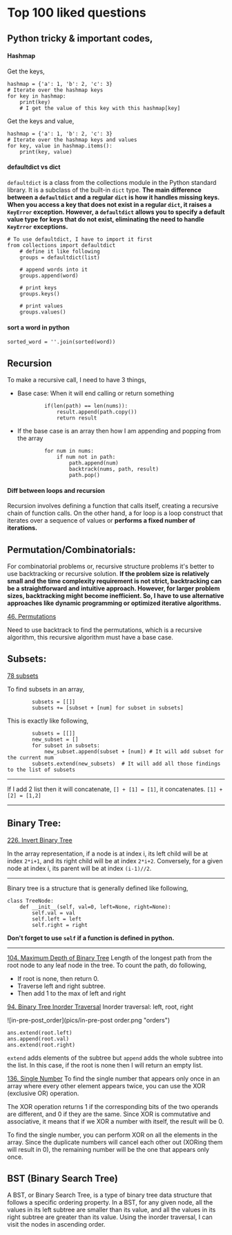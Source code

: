 # Top 100 liked questions

## Python tricky & important codes,

#### Hashmap
Get the keys,
```
hashmap = {'a': 1, 'b': 2, 'c': 3}
# Iterate over the hashmap keys
for key in hashmap:
    print(key)
    # I get the value of this key with this hashmap[key]
```
Get the keys and value,
```
hashmap = {'a': 1, 'b': 2, 'c': 3}
# Iterate over the hashmap keys and values
for key, value in hashmap.items():
    print(key, value)
```

#### defaultdict vs dict
`defaultdict` is a class from the collections module in the Python standard library. It is a subclass of the built-in `dict` type. **The main difference between a `defaultdict` and a regular `dict` is how it handles missing keys. When you access a key that does not exist in a regular `dict`, it raises a `KeyError` exception. However, a `defaultdict` allows you to specify a default value type for keys that do not exist, eliminating the need to handle `KeyError` exceptions.**
```
# To use defaultdict, I have to import it first
from collections import defaultdict
	# define it like following
	groups = defaultdict(list)
	
	# append words into it
	groups.append(word)
		
	# print keys
	groups.keys()

	# print values
	groups.values()
```

#### sort a word in python
```
sorted_word = ''.join(sorted(word))
```

## Recursion
To make a recursive call, I need to have 3 things,
* Base case: When it will end calling or return something
```
            if(len(path) == len(nums)):
                result.append(path.copy())
                return result
```

* If the base case is an array then how I am appending and popping from the array
```
            for num in nums:
                if num not in path:
                    path.append(num)
                    backtrack(nums, path, result)
                    path.pop()
```

#### Diff between loops and recursion
Recursion involves defining a function that calls itself, creating a recursive chain of function calls. 
On the other hand, a for loop is a loop construct that iterates over a sequence of values or **performs a fixed number of iterations.**


## Permutation/Combinatorials:
For combinatorial problems or, recursive structure problems it's better to use backtracking or recursive solution. 
**If the problem size is relatively small and the time complexity requirement is not strict, backtracking can be a straightforward and intuitive approach. However, for larger problem sizes, backtracking might become inefficient. So, I have to use alternative approaches like dynamic programming or optimized iterative algorithms.**


[46. Permutations](https://leetcode.com/problems/permutations/description/)

Need to use backtrack to find the permutations, which is a recursive algorithm, this recursive algorithm must have a base case. 

## Subsets:
[78 subsets](https://leetcode.com/problems/subsets/)

To find subsets in an array,
```
		subsets = [[]]
		subsets += [subset + [num] for subset in subsets]
```
This is exactly like following,
```
		subsets = [[]]
		new_subset = []
		for subset in subsets:
			new_subset.append(subset + [num]) # It will add subset for the current num
		subsets.extend(new_subsets)  # It will add all those findings to the list of subsets 
```
***
If I add 2 list then it will concatenate,
	`[] + [1] = [1]`, it concatenates.
	`[1] + [2] = [1,2]`
***


## Binary Tree: 
[226. Invert Binary Tree](https://leetcode.com/problems/invert-binary-tree/)

In the array representation, if a node is at index i, 
	its left child will be at index `2*i+1`, and 
	its right child will be at index `2*i+2`. 
	Conversely, for a given node at index i, its parent will be at index `(i-1)//2`.

---
Binary tree is a structure that is generally defined like following,
```
class TreeNode:
    def __init__(self, val=0, left=None, right=None):
        self.val = val
        self.left = left
        self.right = right
```
**Don't forget to use `self` if a function is defined in python.**

---

[104. Maximum Depth of Binary Tree](https://leetcode.com/problems/maximum-depth-of-binary-tree/)
Length of the longest path from the root node to any leaf node in the tree. 
To count the path, do following,
* If root is none, then return 0. 
* Traverse left and right subtree.
* Then add 1 to the max of left and right

[94. Binary Tree Inorder Traversal](https://leetcode.com/problems/binary-tree-inorder-traversal/description/)
Inorder traversal: left, root, right

![in-pre-post_order](pics/in-pre-post order.png "orders")

```
ans.extend(root.left)
ans.append(root.val)
ans.extend(root.right)
```
`extend` adds elements of the subtree but `append` adds the whole subtree into the list. In this case, if the root is none then I will return an empty list. 


[136. Single Number](https://leetcode.com/problems/single-number/description/)
To find the single number that appears only once in an array where every other element appears twice, you can use the XOR (exclusive OR) operation.

The XOR operation returns 1 if the corresponding bits of the two operands are different, and 0 if they are the same. Since XOR is commutative and associative, it means that if we XOR a number with itself, the result will be 0.

To find the single number, you can perform XOR on all the elements in the array. Since the duplicate numbers will cancel each other out (XORing them will result in 0), the remaining number will be the one that appears only once.


## BST (Binary Search Tree)
A BST, or Binary Search Tree, is a type of binary tree data structure that follows a specific ordering property. In a BST, for any given node, all the values in its left subtree are smaller than its value, and all the values in its right subtree are greater than its value.
Using the inorder traversal, I can visit the nodes in ascending order.
